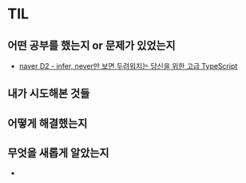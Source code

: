 # TIL 

## 어떤 공부를 했는지 or 문제가 있었는지
- [naver D2 - infer, never만 보면 두려워지는 당신을 위한 고급 TypeScript](https://d2.naver.com/helloworld/7472830)

## 내가 시도해본 것들

## 어떻게 해결했는지

## 무엇을 새롭게 알았는지
-
